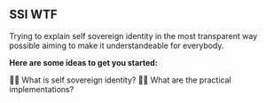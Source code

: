 ## SSI WTF 
Trying to explain self sovereign identity in the most transparent way possible aiming to make it understandeable for everybody.

**Here are some ideas to get you started:**

🙋‍♀️ What is self sovereign identity?
🙋‍♀️ What are the practical implementations?

